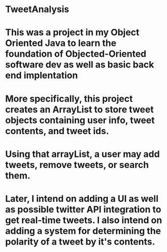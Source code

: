 # TweetAnalysis
# This was a project in my Object Oriented Java to learn the foundation of Objected-Oriented software dev as well as basic back end implentation
# More specifically, this project creates an ArrayList to store tweet objects containing user info, tweet contents, and tweet ids.
# Using that arrayList, a user may add tweets, remove tweets, or search them.

# Later, I intend on adding a UI as well as possible twitter API integration to get real-time tweets. I also intend on adding a system for determining the polarity of a tweet by it's contents.
